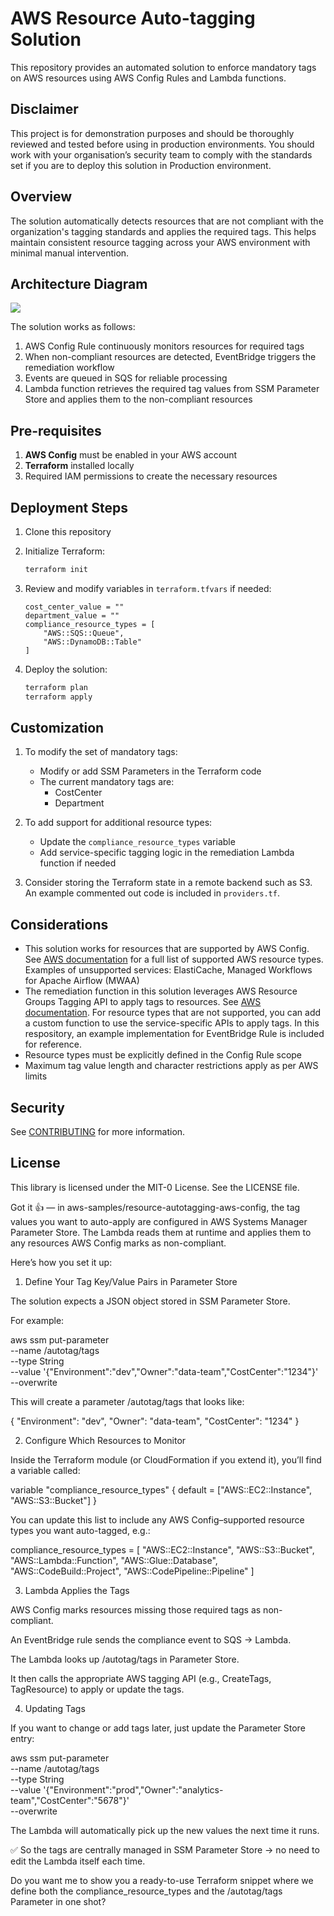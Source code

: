 # AWS Resource Auto-tagging Solution

This repository provides an automated solution to enforce mandatory tags on AWS resources using AWS Config Rules and Lambda functions.

## Disclaimer
This project is for demonstration purposes and should be thoroughly reviewed and tested before using in production environments. You should work with your organisation’s security team to comply with the standards set if you are to deploy this solution in Production environment.

## Overview

The solution automatically detects resources that are not compliant with the organization's tagging standards and applies the required tags. This helps maintain consistent resource tagging across your AWS environment with minimal manual intervention.

## Architecture Diagram

![](images/arch-diagram.png)

The solution works as follows:
1. AWS Config Rule continuously monitors resources for required tags
2. When non-compliant resources are detected, EventBridge triggers the remediation workflow
3. Events are queued in SQS for reliable processing
4. Lambda function retrieves the required tag values from SSM Parameter Store and applies them to the non-compliant resources

## Pre-requisites

1. **AWS Config** must be enabled in your AWS account
2. **Terraform** installed locally
3. Required IAM permissions to create the necessary resources

## Deployment Steps

1. Clone this repository

2. Initialize Terraform:
    ```bash
    terraform init
    ```

3. Review and modify variables in `terraform.tfvars` if needed:
    ```hcl
    cost_center_value = ""
    department_value = ""
    compliance_resource_types = [
        "AWS::SQS::Queue",
        "AWS::DynamoDB::Table"
    ]
    ```

4. Deploy the solution:
    ```bash
    terraform plan
    terraform apply
    ```

## Customization

1. To modify the set of mandatory tags:
   - Modify or add SSM Parameters in the Terraform code
   - The current mandatory tags are:
     - CostCenter
     - Department

2. To add support for additional resource types:
   - Update the `compliance_resource_types` variable
   - Add service-specific tagging logic in the remediation Lambda function if needed

3. Consider storing the Terraform state in a remote backend such as S3. An example commented out code is included in `providers.tf`.

## Considerations

- This solution works for resources that are supported by AWS Config. See [AWS documentation](https://docs.aws.amazon.com/config/latest/developerguide/resource-config-reference.html) for a full list of supported AWS resource types. Examples of unsupported services: ElastiCache, Managed Workflows for Apache Airflow (MWAA)
- The remediation function in this solution leverages AWS Resource Groups Tagging API to apply tags to resources. See [AWS documentation](https://docs.aws.amazon.com/resourcegroupstagging/latest/APIReference/supported-services.html). For resource types that are not supported, you can add a custom function to use the service-specific APIs to apply tags. In this respository, an example implementation for EventBridge Rule is included for reference.
- Resource types must be explicitly defined in the Config Rule scope
- Maximum tag value length and character restrictions apply as per AWS limits

## Security

See [CONTRIBUTING](CONTRIBUTING.md#security-issue-notifications) for more information.

## License

This library is licensed under the MIT-0 License. See the LICENSE file.

Got it 👍 — in aws-samples/resource-autotagging-aws-config, the tag values you want to auto-apply are configured in AWS Systems Manager Parameter Store. The Lambda reads them at runtime and applies them to any resources AWS Config marks as non-compliant.

Here’s how you set it up:

1. Define Your Tag Key/Value Pairs in Parameter Store

The solution expects a JSON object stored in SSM Parameter Store.

For example:

aws ssm put-parameter \
  --name /autotag/tags \
  --type String \
  --value '{"Environment":"dev","Owner":"data-team","CostCenter":"1234"}' \
  --overwrite


This will create a parameter /autotag/tags that looks like:

{
  "Environment": "dev",
  "Owner": "data-team",
  "CostCenter": "1234"
}

2. Configure Which Resources to Monitor

Inside the Terraform module (or CloudFormation if you extend it), you’ll find a variable called:

variable "compliance_resource_types" {
  default = ["AWS::EC2::Instance", "AWS::S3::Bucket"]
}


You can update this list to include any AWS Config–supported resource types you want auto-tagged, e.g.:

compliance_resource_types = [
  "AWS::EC2::Instance",
  "AWS::S3::Bucket",
  "AWS::Lambda::Function",
  "AWS::Glue::Database",
  "AWS::CodeBuild::Project",
  "AWS::CodePipeline::Pipeline"
]

3. Lambda Applies the Tags

AWS Config marks resources missing those required tags as non-compliant.

An EventBridge rule sends the compliance event to SQS → Lambda.

The Lambda looks up /autotag/tags in Parameter Store.

It then calls the appropriate AWS tagging API (e.g., CreateTags, TagResource) to apply or update the tags.

4. Updating Tags

If you want to change or add tags later, just update the Parameter Store entry:

aws ssm put-parameter \
  --name /autotag/tags \
  --type String \
  --value '{"Environment":"prod","Owner":"analytics-team","CostCenter":"5678"}' \
  --overwrite


The Lambda will automatically pick up the new values the next time it runs.

✅ So the tags are centrally managed in SSM Parameter Store → no need to edit the Lambda itself each time.

Do you want me to show you a ready-to-use Terraform snippet where we define both the compliance_resource_types and the /autotag/tags Parameter in one shot?
